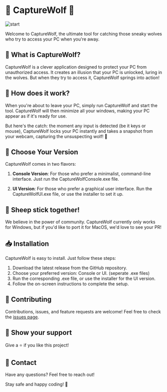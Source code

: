 ﻿# 🐺 CaptureWolf 🐺
![start](https://user-images.githubusercontent.com/14561640/124443469-fff79c00-dd7d-11eb-9cda-b1b386d966d9.png)

Welcome to CaptureWolf, the ultimate tool for catching those sneaky wolves who try to access your PC when you're away. 

## 🎯 What is CaptureWolf?

CaptureWolf is a clever application designed to protect your PC from unauthorized access. It creates an illusion that your PC is unlocked, luring in the wolves. But when they try to access it, CaptureWolf springs into action!

## 🚀 How does it work?

When you're about to leave your PC, simply run CaptureWolf and start the tool. CaptureWolf will then minimize all your windows, making your PC appear as if it's ready for use.

But here's the catch: the moment any input is detected (be it keys or mouse), CaptureWolf locks your PC instantly and takes a snapshot from your webcam, capturing the unsuspecting wolf! 📸

## 🎁 Choose Your Version

CaptureWolf comes in two flavors:

1. **Console Version**: For those who prefer a minimalist, command-line interface. Just run the CaptureWolfConsole.exe file.

2. **UI Version**: For those who prefer a graphical user interface. Run the CaptureWolfUI.exe file, or use the installer to set it up.

## 🐑 Sheep stick together!

We believe in the power of community. CaptureWolf currently only works for Windows, but if you'd like to port it for MacOS, we'd love to see your PR!

## 📥 Installation

CaptureWolf is easy to install. Just follow these steps:

1. Download the latest release from the GitHub repository.
2. Choose your preferred version: Console or UI. (seperate .exe files)
3. Run the corresponding .exe file, or use the installer for the UI version.
4. Follow the on-screen instructions to complete the setup.

## 🤝 Contributing

Contributions, issues, and feature requests are welcome! Feel free to check the [issues page](../../issues).

## 🌟 Show your support

Give a ⭐️ if you like this project!

## 📧 Contact

Have any questions? Feel free to reach out!

Stay safe and happy coding! 🚀
